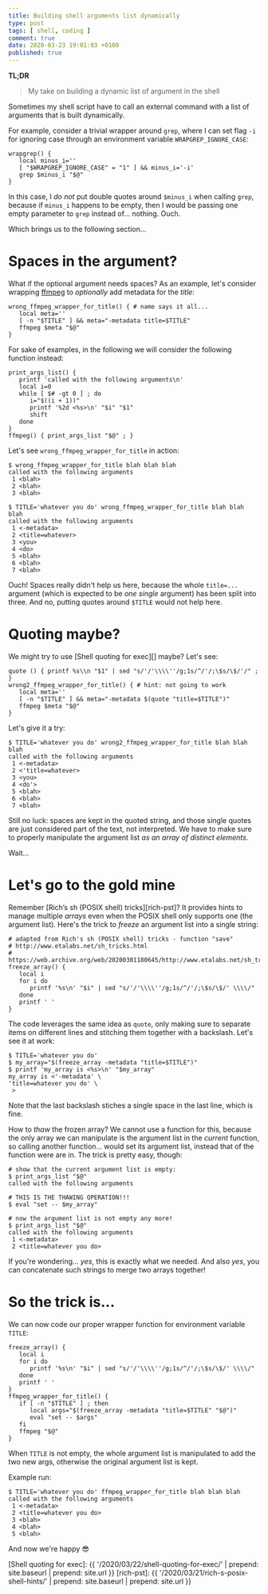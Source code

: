 ```yaml
---
title: Building shell arguments list dynamically
type: post
tags: [ shell, coding ]
comment: true
date: 2020-03-23 19:01:03 +0100
published: true
---
```


**TL;DR**

> My take on building a dynamic list of argument in the shell

Sometimes my shell script have to call an external command with a list of
arguments that is built dynamically.

For example, consider a trivial wrapper around `grep`, where I can set flag
`-i` for ignoring case through an environment variable
`WRAPGREP_IGNORE_CASE`:

```shell
wrapgrep() {
   local minus_i=''
   [ "$WRAPGREP_IGNORE_CASE" = "1" ] && minus_i='-i'
   grep $minus_i "$@"
}
```

In this case, I *do not* put double quotes around `$minus_i` when calling
`grep`, because if `minus_i` happens to be empty, then I would be passing
one empty parameter to `grep` instead of... nothing. Ouch.

Which brings us to the following section...

# Spaces in the argument?

What if the optional argument needs spaces? As an example, let's consider
wrapping [ffmpeg][] to *optionally* add metadata for the *title*:

```shell
wrong_ffmpeg_wrapper_for_title() { # name says it all...
   local meta=''
   [ -n "$TITLE" ] && meta="-metadata title=$TITLE"
   ffmpeg $meta "$@"
}
```

For sake of examples, in the following we will consider the following
function instead:

```shell
print_args_list() {
   printf 'called with the following arguments\n'
   local i=0
   while [ $# -gt 0 ] ; do
      i="$((i + 1))"
      printf '%2d <%s>\n' "$i" "$1"
      shift
   done
}
ffmpeg() { print_args_list "$@" ; }
```

Let's see `wrong_ffmpeg_wrapper_for_title` in action:

```shell
$ wrong_ffmpeg_wrapper_for_title blah blah blah
called with the following arguments
 1 <blah>
 2 <blah>
 3 <blah>

$ TITLE='whatever you do' wrong_ffmpeg_wrapper_for_title blah blah blah
called with the following arguments
 1 <-metadata>
 2 <title=whatever>
 3 <you>
 4 <do>
 5 <blah>
 6 <blah>
 7 <blah>
```

Ouch! Spaces really didn't help us here, because the whole `title=...`
argument (which is expected to be *one single* argument) has been split into
three. And no, putting quotes around `$TITLE` would not help here.

# Quoting maybe?

We might try to use [Shell quoting for exec][] maybe? Let's see:

```shell
quote () { printf %s\\n "$1" | sed "s/'/'\\\\''/g;1s/^/'/;\$s/\$/'/" ; }
wrong2_ffmpeg_wrapper_for_title() { # hint: not going to work
   local meta=''
   [ -n "$TITLE" ] && meta="-metadata $(quote "title=$TITLE")"
   ffmpeg $meta "$@"
}
```

Let's give it a try:

```
$ TITLE='whatever you do' wrong2_ffmpeg_wrapper_for_title blah blah blah
called with the following arguments
 1 <-metadata>
 2 <'title=whatever>
 3 <you>
 4 <do'>
 5 <blah>
 6 <blah>
 7 <blah>
```

Still no luck: spaces are kept in the quoted string, and those single quotes
are just considered part of the text, not interpreted. We have to make sure
to properly manipulate the argument list *as an array of distinct elements*.

Wait...

# Let's go to the gold mine

Remember [Rich’s sh (POSIX shell) tricks][rich-pst]? It provides hints to
manage multiple *arrays* even when the POSIX shell only supports one (the
argument list). Here's the trick to *freeze* an argument list into a single
string:

```shell
# adapted from Rich's sh (POSIX shell) tricks - function "save"
# http://www.etalabs.net/sh_tricks.html
# https://web.archive.org/web/20200301180645/http://www.etalabs.net/sh_tricks.html
freeze_array() {
   local i
   for i do
      printf '%s\n' "$i" | sed "s/'/'\\\\''/g;1s/^/'/;\$s/\$/' \\\\/"
   done
   printf ' '
}
```

The code leverages the same idea as `quote`, only making sure to separate
items on different lines and stitching them together with a backslash. Let's
see it at work:

```shell
$ TITLE='whatever you do'
$ my_array="$(freeze_array -metadata "title=$TITLE")"
$ printf 'my_array is <%s>\n' "$my_array"
my_array is <'-metadata' \
'title=whatever you do' \
 >
```

Note that the last backslash stiches a single space in the last line, which
is fine.

How to *thaw* the frozen array? We cannot use a function for this, because
the only array we can manipulate is the argument list in the *current*
function, so calling another function... would set its argument list,
instead that of the function were are in. The trick is pretty easy, though:

```
# show that the current argument list is empty:
$ print_args_list "$@"
called with the following arguments

# THIS IS THE THAWING OPERATION!!!
$ eval "set -- $my_array"

# now the argument list is not empty any more!
$ print_args_list "$@"
called with the following arguments
 1 <-metadata>
 2 <title=whatever you do>
```

If you're wondering... *yes*, this is exactly what we needed. And also
*yes*, you can concatenate such strings to merge two arrays together!

# So the trick is...

We can now code our proper wrapper function for environment variable
`TITLE`:

```shell
freeze_array() {
   local i
   for i do
      printf '%s\n' "$i" | sed "s/'/'\\\\''/g;1s/^/'/;\$s/\$/' \\\\/"
   done
   printf ' '
}
ffmpeg_wrapper_for_title() {
   if [ -n "$TITLE" ] ; then
      local args="$(freeze_array -metadata "title=$TITLE" "$@")"
      eval "set -- $args"
   fi
   ffmpeg "$@"
}
```

When `TITLE` is not empty, the whole argument list is manipulated to add the
two new args, otherwise the original argument list is kept.

Example run:

```shell
$ TITLE='whatever you do' ffmpeg_wrapper_for_title blah blah blah
called with the following arguments
 1 <-metadata>
 2 <title=whatever you do>
 3 <blah>
 4 <blah>
 5 <blah>
```

And now we're happy 😎

[ffmpeg]: https://ffmpeg.org/
[Shell quoting for exec]: {{ '/2020/03/22/shell-quoting-for-exec/' | prepend: site.baseurl | prepend: site.url }}
[rich-pst]: {{ '/2020/03/21/rich-s-posix-shell-hints/' | prepend: site.baseurl | prepend: site.url }}
